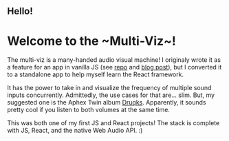 ## Hello!

# Welcome to the ~Multi-Viz~!

The multi-viz is a many-handed audio visual machine! I originaly wrote it as a feature for an app in vanilla JS (see [repo](https://github.com/angelopoole/Bloom-FrontEnd) and [blog post](https://dev.to/rizz0s/creating-an-audio-visualizer-that-can-handle-multiple-audio-sources-dynamically-all-in-vanilla-js-5hfl)), but I converted it to a standalone app to help myself learn the React framework. 

It has the power to take in and visualize the frequency of multiple sound inputs concurrently. Admittedly, the use cases for that are... slim. But, my suggested one is the Aphex Twin album [Druqks](https://en.wikipedia.org/wiki/Drukqs). Apparently, it sounds pretty cool if you listen to both volumes at the same time.

This was both one of my first JS and React projects! The stack is complete with JS, React, and the native Web Audio API. :)
